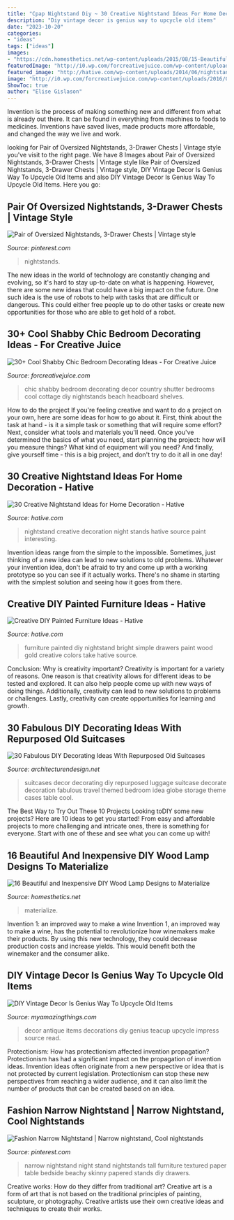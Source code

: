 ```yaml
---
title: "Cpap Nightstand Diy ~ 30 Creative Nightstand Ideas For Home Decoration"
description: "Diy vintage decor is genius way to upcycle old items"
date: "2023-10-20"
categories:
- "ideas"
tags: ["ideas"]
images:
- "https://cdn.homesthetics.net/wp-content/uploads/2015/08/15-Beautiful-and-Inexpensive-DIY-Wood-Lamp-Designs-to-Materialize-homesthetics-decor-21.jpg"
featuredImage: "http://i0.wp.com/forcreativejuice.com/wp-content/uploads/2016/05/shabby-chic-bedrooms/31-shabby-chic-bedrooms.jpg?w=600"
featured_image: "http://hative.com/wp-content/uploads/2014/06/nightstand-ideas/26-creative-nightstand-ideas.jpg"
image: "http://i0.wp.com/forcreativejuice.com/wp-content/uploads/2016/05/shabby-chic-bedrooms/31-shabby-chic-bedrooms.jpg?w=600"
ShowToc: true
author: "Elise Gislason"
---
```



Invention is the process of making something new and different from what is already out there. It can be found in everything from machines to foods to medicines. Inventions have saved lives, made products more affordable, and changed the way we live and work.

	

		
looking for Pair of Oversized Nightstands, 3-Drawer Chests | Vintage style you've visit to the right page. We have 8 Images about Pair of Oversized Nightstands, 3-Drawer Chests | Vintage style like Pair of Oversized Nightstands, 3-Drawer Chests | Vintage style, DIY Vintage Decor Is Genius Way To Upcycle Old Items and also DIY Vintage Decor Is Genius Way To Upcycle Old Items. Here you go:
		
    
## Pair Of Oversized Nightstands, 3-Drawer Chests | Vintage Style

<img loading=lazy src="https://i.pinimg.com/736x/46/d5/d9/46d5d9d8d6b657dce39fbb4708e9402a--oversized-nightstand-nightstands.jpg" onerror="this.onerror=null;this.src='https://tse1.mm.bing.net/th?id=OIP.CcjNiwmmX4WGup2tir_eUwHaFj&amp;pid=15.1';" alt="Pair of Oversized Nightstands, 3-Drawer Chests | Vintage style">

_Source: pinterest.com_

>nightstands. 

	

The new ideas in the world of technology are constantly changing and evolving, so it's hard to stay up-to-date on what is happening. However, there are some new ideas that could have a big impact on the future. One such idea is the use of robots to help with tasks that are difficult or dangerous. This could either free people up to do other tasks or create new opportunities for those who are able to get hold of a robot.

    
## 30+ Cool Shabby Chic Bedroom Decorating Ideas - For Creative Juice

<img loading=lazy src="http://i0.wp.com/forcreativejuice.com/wp-content/uploads/2016/05/shabby-chic-bedrooms/31-shabby-chic-bedrooms.jpg?w=600" onerror="this.onerror=null;this.src='https://tse2.mm.bing.net/th?id=OIP.rqviXLIyxYQUySk5q7sJMgHaJ5&amp;pid=15.1';" alt="30+ Cool Shabby Chic Bedroom Decorating Ideas - For Creative Juice">

_Source: forcreativejuice.com_

>chic shabby bedroom decorating decor country shutter bedrooms cool cottage diy nightstands beach headboard shelves. 

	

How to do the project
If you're feeling creative and want to do a project on your own, here are some ideas for how to go about it. First, think about the task at hand - is it a simple task or something that will require some effort? Next, consider what tools and materials you'll need. Once you've determined the basics of what you need, start planning the project: how will you measure things? What kind of equipment will you need? And finally, give yourself time - this is a big project, and don't try to do it all in one day!

    
## 30 Creative Nightstand Ideas For Home Decoration - Hative

<img loading=lazy src="http://hative.com/wp-content/uploads/2014/06/nightstand-ideas/26-creative-nightstand-ideas.jpg" onerror="this.onerror=null;this.src='https://tse1.mm.bing.net/th?id=OIP.Kpn5D3Uffo6GMB_cUI4ZAAHaJ4&amp;pid=15.1';" alt="30 Creative Nightstand Ideas for Home Decoration - Hative">

_Source: hative.com_

>nightstand creative decoration night stands hative source paint interesting. 

	

Invention ideas range from the simple to the impossible. Sometimes, just thinking of a new idea can lead to new solutions to old problems. Whatever your invention idea, don't be afraid to try and come up with a working prototype so you can see if it actually works. There's no shame in starting with the simplest solution and seeing how it goes from there.

    
## Creative DIY Painted Furniture Ideas - Hative

<img loading=lazy src="https://hative.com/wp-content/uploads/2015/01/painted-furniture-ideas/13-painted-furniture-ideas.jpg" onerror="this.onerror=null;this.src='https://tse4.mm.bing.net/th?id=OIP.rAHHyQycYAn_S1H7l4inmwHaLI&amp;pid=15.1';" alt="Creative DIY Painted Furniture Ideas - Hative">

_Source: hative.com_

>furniture painted diy nightstand bright simple drawers paint wood gold creative colors take hative source. 

	

Conclusion: Why is creativity important?
Creativity is important for a variety of reasons. One reason is that creativity allows for different ideas to be tested and explored. It can also help people come up with new ways of doing things. Additionally, creativity can lead to new solutions to problems or challenges. Lastly, creativity can create opportunities for learning and growth.

    
## 30 Fabulous DIY Decorating Ideas With Repurposed Old Suitcases

<img loading=lazy src="http://cdn.architecturendesign.net/wp-content/uploads/2015/07/AD-Old-Suitcases-Decor-18.jpg" onerror="this.onerror=null;this.src='https://tse3.mm.bing.net/th?id=OIP.YJRZxwZMXK32rv2SYXByBgHaJ4&amp;pid=15.1';" alt="30 Fabulous DIY Decorating Ideas With Repurposed Old Suitcases">

_Source: architecturendesign.net_

>suitcases decor decorating diy repurposed luggage suitcase decorate decoration fabulous travel themed bedroom idea globe storage theme cases table cool. 

	

The Best Way to Try Out These 10 Projects
Looking toDIY some new projects? Here are 10 ideas to get you started! From easy and affordable projects to more challenging and intricate ones, there is something for everyone. Start with one of these and see what you can come up with!

    
## 16 Beautiful And Inexpensive DIY Wood Lamp Designs To Materialize

<img loading=lazy src="https://cdn.homesthetics.net/wp-content/uploads/2015/08/15-Beautiful-and-Inexpensive-DIY-Wood-Lamp-Designs-to-Materialize-homesthetics-decor-21.jpg" onerror="this.onerror=null;this.src='https://tse3.mm.bing.net/th?id=OIP.6rfpcdfXSlI8tW91ll4ElwHaLG&amp;pid=15.1';" alt="16 Beautiful and Inexpensive DIY Wood Lamp Designs to Materialize">

_Source: homesthetics.net_

>materialize. 

	

Invention 1: an improved way to make a wine
Invention 1, an improved way to make a wine, has the potential to revolutionize how winemakers make their products. By using this new technology, they could decrease production costs and increase yields. This would benefit both the winemaker and the consumer alike.

    
## DIY Vintage Decor Is Genius Way To Upcycle Old Items

<img loading=lazy src="https://myamazingthings.com/wp-content/uploads/2017/06/vintage-decor-ideas-6.jpg" onerror="this.onerror=null;this.src='https://tse2.mm.bing.net/th?id=OIP.VTM6uLnQPXtl-IMqJ0bpdgHaJ4&amp;pid=15.1';" alt="DIY Vintage Decor Is Genius Way To Upcycle Old Items">

_Source: myamazingthings.com_

>decor antique items decorations diy genius teacup upcycle impress source read. 

	

Protectionism: How has protectionism affected invention propagation?
Protectionism has had a significant impact on the propagation of invention ideas. Invention ideas often originate from a new perspective or idea that is not protected by current legislation. Protectionism can stop these new perspectives from reaching a wider audience, and it can also limit the number of products that can be created based on an idea.

    
## Fashion Narrow Nightstand | Narrow Nightstand, Cool Nightstands

<img loading=lazy src="https://i.pinimg.com/originals/62/c5/9e/62c59e7b21f1dbdad8073df16b14046e.jpg" onerror="this.onerror=null;this.src='https://tse1.mm.bing.net/th?id=OIP.DqEYNc2x5MK4xQ_x1KqOEAHaLH&amp;pid=15.1';" alt="Fashion Narrow Nightstand | Narrow nightstand, Cool nightstands">

_Source: pinterest.com_

>narrow nightstand night stand nightstands tall furniture textured paper table bedside beachy skinny papered stands diy drawers. 

	

Creative works: How do they differ from traditional art?
Creative art is a form of art that is not based on the traditional principles of painting, sculpture, or photography. Creative artists use their own creative ideas and techniques to create their works.

